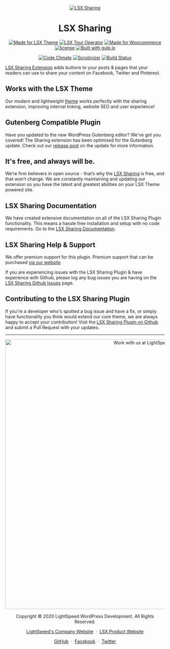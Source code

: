 <p align="center"><a target="_blank" href="https://lsdev.biz/lsx/extensions/sharing/"><img src="https://www.lsdev.biz/lsx/wp-content/uploads/2020/10/lsx-sharing-banner-1544x500-1.jpg" alt="LSX Sharing"></a>
</p>
<h1 align="center">LSX Sharing</h1>


<p align="center">
  <a href="https://lsdev.biz/lsx/"><img src="https://www.lsdev.biz/lsx/wp-content/uploads/2019/06/Designed-for-LSX-Theme-blue.png" alt="Made for LSX Theme"></a>
	<a href="https://lsdev.biz/lsx/extensions/tour-operator/"><img src="https://www.lsdev.biz/lsx/wp-content/uploads/2019/06/Designed-for-Tour-Operator-plugin-1098ad.png" alt="LSX Tour Operator"></a>
      <a href="https://woocommerce.com/?aff=2873/"><img src="https://lsx.lsdev.biz/wp-content/uploads/2019/06/687474703a2f2f696d672e736869656c64732e696f2f62616467652f44657369676e6564253230666f722d576f6f436f6d6d657263652d6134363439372e737667-1.png" alt="Made for Woocommerce"></a>
  <a href="https://www.gnu.org/licenses/gpl-3.0.en.html"><img src="https://poser.pugx.org/woocommerce/woocommerce/license" alt="license"></a>
  <a href="http://gulpjs.com/"><img src="https://img.shields.io/badge/built%20with-gulp.js-green.svg" alt="Built with gulp.js"></a> 
</p>
<p align="center">
      <a href="https://codeclimate.com/github/lightspeeddevelopment/lsx-sharing"><img src="https://codeclimate.com/github/lightspeeddevelopment/lsx-sharing/badges/gpa.svg" alt="Code Climate"></a>
    <a href="https://scrutinizer-ci.com/g/lightspeeddevelopment/lsx-sharing/?branch=master"><img src="https://scrutinizer-ci.com/g/lightspeeddevelopment/lsx-sharing/badges/quality-score.png?b=master" alt="Scrutinizer"></a>
    <a href="https://travis-ci.org/github/lightspeeddevelopment/lsx-sharing"><img src="https://travis-ci.org/lightspeeddevelopment/lsx-sharing.svg?branch=master" alt="Build Status"></a>
</p>

[LSX Sharing Extension](https://lsx.lsdev.biz/extensions/sharing/) adds buttons to your posts & pages that your readers can use to share your content on Facebook, Twitter and Pinterest.

## Works with the LSX Theme
Our modern and lightweight [theme](https://lsx.lsdev.biz/) works perfectly with the sharing extension, improving internal linking, website SEO and user experience! 

## Gutenberg Compatible Plugin
Have you updated to the new WordPress Gutenberg editor? We've got you covered! The Sharing extension has been optimised for the Gutenberg update. Check out our [release post](https://lsx.lsdev.biz/lsx-blocks-available-on-wordpress-org/) on the update for more information.

## It's free, and always will be.
We’re firm believers in open source - that’s why the [LSX Sharing](https://lsx.lsdev.biz/extensions/sharing/) is free, and that won't change. We are constantly maintaining and updating our extension so you have the latest and greatest abilities on your LSX Theme powered site. 

## LSX Sharing Documentation

We have created extensive documentation on all of the LSX Sharing Plugin functionality. This means a hassle free installation and setup with no code requirements. Go to the [LSX Sharing Documentation](https://lsx.lsdev.biz/documentation/lsx-sharing/).

## LSX Sharing Help & Support

We offer premium support for this plugin. Premium support that can be purchased [via our website](https://www.lsdev.biz/services/support/).

If you are experiencing issues with the LSX Sharing Plugin & have experience with Github, please log any bug issues you are having on the [LSX Sharing Github Issues](https://github.com/lightspeeddevelopment/lsx-sharing/issues/) page.

## Contributing to the LSX Sharing Plugin

If you're a developer who's spotted a bug issue and have a fix, or simply have functionality you think would extend our core theme, we are always happy to accept your contribution! Visit the [LSX Sharing Plugin on Github](https://github.com/lightspeeddevelopment/lsx-sharing) and submit a Pull Request with your updates.



---
<p align="center">
  <a href="https://www.lsdev.biz/contact/"><img src="https://www.lsdev.biz/wp-content/uploads/2020/02/work-with-lightspeed.png" width="850" alt="Work with us at LightSpeed"></a>
</p>
<p align="center">
  Copyright © 2020 LightSpeed WordPress Development. All Rights Reserved.
</p>
<p align="center">
  <a href="https://www.lsdev.biz">LightSpeed's Company Website</a> &nbsp;&middot;&nbsp;
  <a href="https://www.lsdev.biz/lsx/">LSX Product Website</a>
</p>
<p align="center">
  <a href="https://github.com/lightspeeddevelopment">GitHub</a> &nbsp;&middot;&nbsp;
  <a href="https://facebook.com/lightspeedwordpressdevelopment">Facebook</a> &nbsp;&middot;&nbsp;
  <a href="https://twitter.com/lightspeedwp">Twitter</a>
</p>
